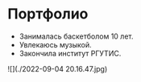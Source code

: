 # Портфолио

* Занималась баскетболом 10 лет.
* Увлекаюсь музыкой.
* Закончила институт РГУТИС.
 
![](./2022-09-04 20.16.47.jpg)
